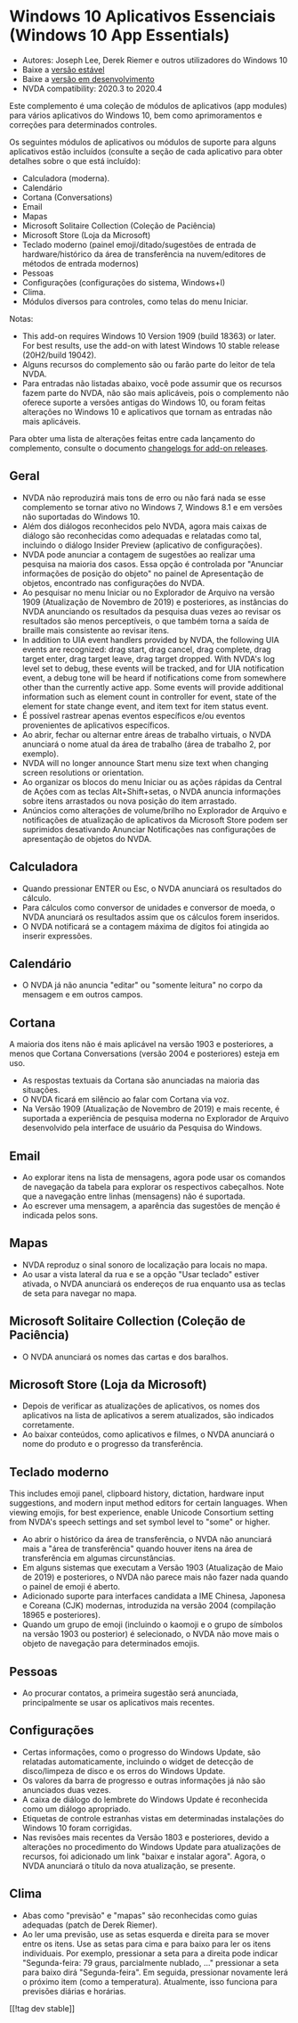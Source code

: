 # Windows 10 Aplicativos Essenciais (Windows 10 App Essentials) #

* Autores: Joseph Lee, Derek Riemer e outros utilizadores do Windows 10
* Baixe a [versão estável][1]
* Baixe a [versão em desenvolvimento][2]
* NVDA compatibility: 2020.3 to 2020.4

Este complemento é uma coleção de módulos de aplicativos (app modules) para
vários aplicativos do Windows 10, bem como aprimoramentos e correções para
determinados controles.

Os seguintes módulos de aplicativos ou módulos de suporte para alguns
aplicativos estão incluídos (consulte a seção de cada aplicativo para obter
detalhes sobre o que está incluído):

* Calculadora (moderna).
* Calendário
* Cortana (Conversations)
* Email
* Mapas
* Microsoft Solitaire Collection (Coleção de Paciência)
* Microsoft Store (Loja da Microsoft)
* Teclado moderno (painel emoji/ditado/sugestões de entrada de
  hardware/histórico da área de transferência na nuvem/editores de métodos
  de entrada modernos)
* Pessoas
* Configurações (configurações do sistema, Windows+I)
* Clima.
* Módulos diversos para controles, como telas do menu Iniciar.

Notas:

* This add-on requires Windows 10 Version 1909 (build 18363) or later. For
  best results, use the add-on with latest Windows 10 stable release
  (20H2/build 19042).
* Alguns recursos do complemento são ou farão parte do leitor de tela NVDA.
* Para entradas não listadas abaixo, você pode assumir que os recursos fazem
  parte do NVDA, não são mais aplicáveis, pois o complemento não oferece
  suporte a versões antigas do Windows 10, ou foram feitas alterações no
  Windows 10 e aplicativos que tornam as entradas não mais aplicáveis.

Para obter uma lista de alterações feitas entre cada lançamento do
complemento, consulte o documento [changelogs for add-on releases][3].

## Geral

* NVDA não reproduzirá mais tons de erro ou não fará nada se esse
  complemento se tornar ativo no Windows 7, Windows 8.1 e em versões não
  suportadas do Windows 10.
* Além dos diálogos reconhecidos pelo NVDA, agora mais caixas de diálogo são
  reconhecidas como adequadas e relatadas como tal, incluindo o diálogo
  Insider Preview (aplicativo de configurações).
* NVDA pode anunciar a contagem de sugestões ao realizar uma pesquisa na
  maioria dos casos. Essa opção é controlada por "Anunciar informações de
  posição do objeto" no painel de Apresentação de objetos, encontrado nas
  configurações do NVDA.
* Ao pesquisar no menu Iniciar ou no Explorador de Arquivo na versão 1909
  (Atualização de Novembro de 2019) e posteriores, as instâncias do NVDA
  anunciando os resultados da pesquisa duas vezes ao revisar os resultados
  são menos perceptíveis, o que também torna a saída de braille mais
  consistente ao revisar itens.
* In addition to UIA event handlers provided by NVDA, the following UIA
  events are recognized: drag start, drag cancel, drag complete, drag target
  enter, drag target leave, drag target dropped. With NVDA's log level set
  to debug, these events will be tracked, and for UIA notification event, a
  debug tone will be heard if notifications come from somewhere other than
  the currently active app. Some events will provide additional information
  such as element count in controller for event, state of the element for
  state change event, and item text for item status event.
* É possível rastrear apenas eventos específicos e/ou eventos provenientes
  de aplicativos específicos.
* Ao abrir, fechar ou alternar entre áreas de trabalho virtuais, o NVDA
  anunciará o nome atual da área de trabalho (área de trabalho 2, por
  exemplo).
* NVDA will no longer announce Start menu size text when changing screen
  resolutions or orientation.
* Ao organizar os blocos do menu Iniciar ou as ações rápidas da Central de
  Ações com as teclas Alt+Shift+setas, o NVDA anuncia informações sobre
  itens arrastados ou nova posição do item arrastado.
* Anúncios como alterações de volume/brilho no Explorador de Arquivo e
  notificações de atualização de aplicativos da Microsoft Store podem ser
  suprimidos desativando Anunciar Notificações nas configurações de
  apresentação de objetos do NVDA.

## Calculadora

* Quando pressionar ENTER ou Esc, o NVDA anunciará os resultados do cálculo.
* Para cálculos como conversor de unidades e conversor de moeda, o NVDA
  anunciará os resultados assim que os cálculos forem inseridos.
* O NVDA notificará se a contagem máxima de dígitos foi atingida ao inserir
  expressões.

## Calendário

* O NVDA já não anuncia "editar" ou "somente leitura" no corpo da mensagem e
  em outros campos.

## Cortana

A maioria dos itens não é mais aplicável na versão 1903 e posteriores, a
menos que Cortana Conversations (versão 2004 e posteriores) esteja em uso.

* As respostas textuais da Cortana são anunciadas na maioria das situações.
* O NVDA ficará em silêncio ao falar com Cortana via voz.
* Na Versão 1909 (Atualização de Novembro de 2019) e mais recente, é
  suportada a experiência de pesquisa moderna no Explorador de Arquivo
  desenvolvido pela interface de usuário da Pesquisa do Windows.

## Email

* Ao explorar itens na lista de mensagens, agora pode usar os comandos de
  navegação da tabela para explorar os respectivos cabeçalhos. Note que a
  navegação entre linhas (mensagens) não é suportada.
* Ao escrever uma mensagem, a aparência das sugestões de menção é indicada
  pelos sons.

## Mapas

* NVDA reproduz o sinal sonoro de localização para locais no mapa.
* Ao usar a vista lateral da rua e se a opção "Usar teclado" estiver
  ativada, o NVDA anunciará os endereços de rua enquanto usa as teclas de
  seta para navegar no mapa.

## Microsoft Solitaire Collection (Coleção de Paciência)

* O NVDA anunciará os nomes das cartas e dos baralhos.

## Microsoft Store (Loja da Microsoft)

* Depois de verificar as atualizações de aplicativos, os nomes dos
  aplicativos na lista de aplicativos a serem atualizados, são indicados
  corretamente.
* Ao baixar conteúdos, como aplicativos e filmes, o NVDA anunciará o nome do
  produto e o progresso da transferência.

## Teclado moderno

This includes emoji panel, clipboard history, dictation, hardware input
suggestions, and modern input method editors for certain languages. When
viewing emojis, for best experience, enable Unicode Consortium setting from
NVDA's speech settings and set symbol level to "some" or higher.

* Ao abrir o histórico da área de transferência, o NVDA não anunciará mais a
  "área de transferência" quando houver itens na área de transferência em
  algumas circunstâncias.
* Em alguns sistemas que executam a Versão 1903 (Atualização de Maio de
  2019) e posteriores, o NVDA não parece mais não fazer nada quando o painel
  de emoji é aberto.
* Adicionado suporte para interfaces candidata a IME Chinesa, Japonesa e
  Coreana (CJK) modernas, introduzida na versão 2004 (compilação 18965 e
  posteriores).
* Quando um grupo de emoji (incluindo o kaomoji e o grupo de símbolos na
  versão 1903 ou posterior) é selecionado, o NVDA não move mais o objeto de
  navegação para determinados emojis.

## Pessoas

* Ao procurar contatos, a primeira sugestão será anunciada, principalmente
  se usar os aplicativos mais recentes.

## Configurações

* Certas informações, como o progresso do Windows Update, são relatadas
  automaticamente, incluindo o widget de detecção de disco/limpeza de disco
  e os erros do Windows Update.
* Os valores da barra de progresso e outras informações já não são
  anunciados duas vezes.
* A caixa de diálogo do lembrete do Windows Update é reconhecida como um
  diálogo apropriado.
* Etiquetas de controle estranhas vistas em determinadas instalações do
  Windows 10 foram corrigidas.
* Nas revisões mais recentes da Versão 1803 e posteriores, devido a
  alterações no procedimento do Windows Update para atualizações de
  recursos, foi adicionado um link "baixar e instalar agora". Agora, o NVDA
  anunciará o título da nova atualização, se presente.

## Clima

* Abas como "previsão" e "mapas" são reconhecidas como guias adequadas
  (patch de Derek Riemer).
* Ao ler uma previsão, use as setas esquerda e direita para se mover entre
  os itens. Use as setas para cima e para baixo para ler os itens
  individuais. Por exemplo, pressionar a seta para a direita pode indicar
  "Segunda-feira: 79 graus, parcialmente nublado, ..." pressionar a seta
  para baixo dirá "Segunda-feira". Em seguida, pressionar novamente lerá o
  próximo item (como a temperatura). Atualmente, isso funciona para
  previsões diárias e horárias.

[[!tag dev stable]]

[1]: https://addons.nvda-project.org/files/get.php?file=w10

[2]: https://addons.nvda-project.org/files/get.php?file=w10-dev

[3]: https://github.com/josephsl/wintenapps/wiki/w10changelog
